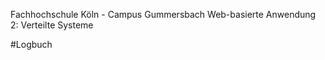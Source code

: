 Fachhochschule Köln - Campus Gummersbach
Web-basierte Anwendung 2: Verteilte Systeme  

#Logbuch  

